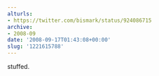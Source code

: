 ```yaml
---
alturls:
- https://twitter.com/bismark/status/924086715
archive:
- 2008-09
date: '2008-09-17T01:43:08+00:00'
slug: '1221615788'
---
```


stuffed.

